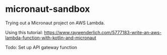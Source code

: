 # micronaut-sandbox
Trying out a Micronaut project on AWS Lambda.

Using this tutorial: https://www.raywenderlich.com/5777183-write-an-aws-lambda-function-with-kotlin-and-micronaut

Todo: Set up API gateway function